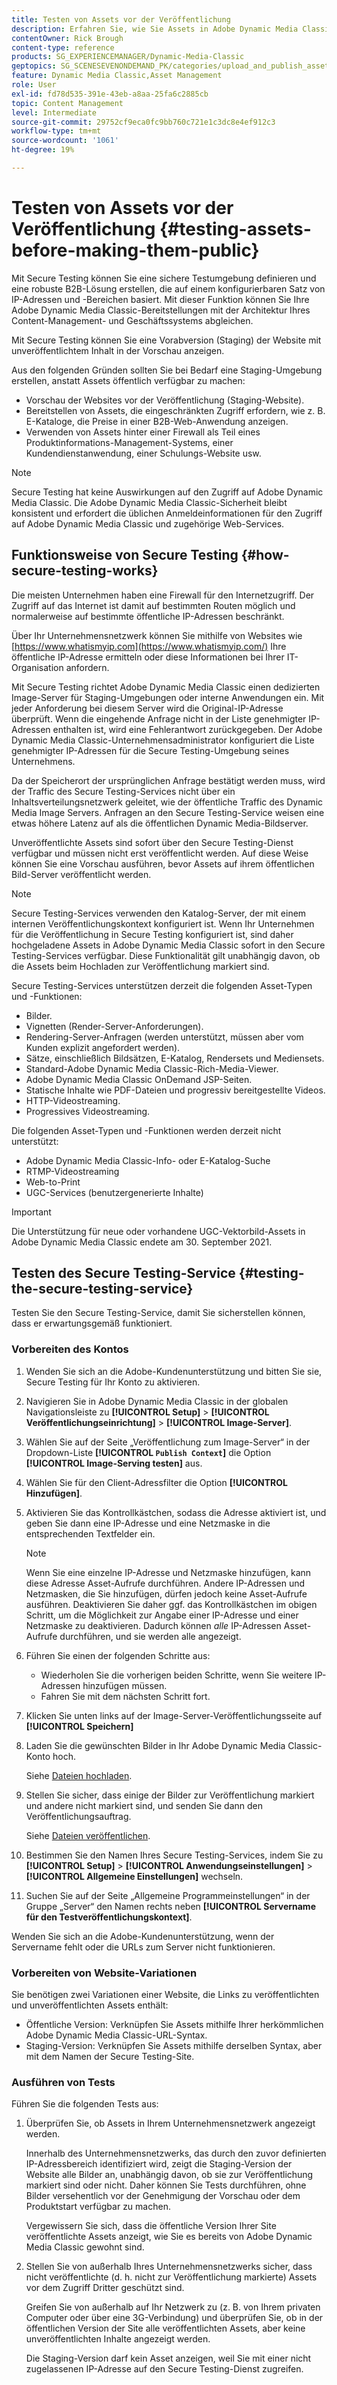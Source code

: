 ```yaml
---
title: Testen von Assets vor der Veröffentlichung
description: Erfahren Sie, wie Sie Assets in Adobe Dynamic Media Classic testen können, bevor Sie sie veröffentlichen.
contentOwner: Rick Brough
content-type: reference
products: SG_EXPERIENCEMANAGER/Dynamic-Media-Classic
geptopics: SG_SCENESEVENONDEMAND_PK/categories/upload_and_publish_assets
feature: Dynamic Media Classic,Asset Management
role: User
exl-id: fd78d535-391e-43eb-a8aa-25fa6c2885cb
topic: Content Management
level: Intermediate
source-git-commit: 29752cf9eca0fc9bb760c721e1c3dc8e4ef912c3
workflow-type: tm+mt
source-wordcount: '1061'
ht-degree: 19%

---
```


# Testen von Assets vor der Veröffentlichung {#testing-assets-before-making-them-public}

Mit Secure Testing können Sie eine sichere Testumgebung definieren und eine robuste B2B-Lösung erstellen, die auf einem konfigurierbaren Satz von IP-Adressen und -Bereichen basiert. Mit dieser Funktion können Sie Ihre Adobe Dynamic Media Classic-Bereitstellungen mit der Architektur Ihres Content-Management- und Geschäftssystems abgleichen.

Mit Secure Testing können Sie eine Vorabversion (Staging) der Website mit unveröffentlichtem Inhalt in der Vorschau anzeigen.

Aus den folgenden Gründen sollten Sie bei Bedarf eine Staging-Umgebung erstellen, anstatt Assets öffentlich verfügbar zu machen:

* Vorschau der Websites vor der Veröffentlichung (Staging-Website).
* Bereitstellen von Assets, die eingeschränkten Zugriff erfordern, wie z. B. E-Kataloge, die Preise in einer B2B-Web-Anwendung anzeigen.
* Verwenden von Assets hinter einer Firewall als Teil eines Produktinformations-Management-Systems, einer Kundendienstanwendung, einer Schulungs-Website usw.

>[!NOTE]
>
>Secure Testing hat keine Auswirkungen auf den Zugriff auf Adobe Dynamic Media Classic. Die Adobe Dynamic Media Classic-Sicherheit bleibt konsistent und erfordert die üblichen Anmeldeinformationen für den Zugriff auf Adobe Dynamic Media Classic und zugehörige Web-Services.

## Funktionsweise von Secure Testing {#how-secure-testing-works}

Die meisten Unternehmen haben eine Firewall für den Internetzugriff. Der Zugriff auf das Internet ist damit auf bestimmten Routen möglich und normalerweise auf bestimmte öffentliche IP-Adressen beschränkt.

Über Ihr Unternehmensnetzwerk können Sie mithilfe von Websites wie [https://www.whatismyip.com](https://www.whatismyip.com/) Ihre öffentliche IP-Adresse ermitteln oder diese Informationen bei Ihrer IT-Organisation anfordern.

Mit Secure Testing richtet Adobe Dynamic Media Classic einen dedizierten Image-Server für Staging-Umgebungen oder interne Anwendungen ein. Mit jeder Anforderung bei diesem Server wird die Original-IP-Adresse überprüft. Wenn die eingehende Anfrage nicht in der Liste genehmigter IP-Adressen enthalten ist, wird eine Fehlerantwort zurückgegeben. Der Adobe Dynamic Media Classic-Unternehmensadministrator konfiguriert die Liste genehmigter IP-Adressen für die Secure Testing-Umgebung seines Unternehmens.

Da der Speicherort der ursprünglichen Anfrage bestätigt werden muss, wird der Traffic des Secure Testing-Services nicht über ein Inhaltsverteilungsnetzwerk geleitet, wie der öffentliche Traffic des Dynamic Media Image Servers. Anfragen an den Secure Testing-Service weisen eine etwas höhere Latenz auf als die öffentlichen Dynamic Media-Bildserver.

Unveröffentlichte Assets sind sofort über den Secure Testing-Dienst verfügbar und müssen nicht erst veröffentlicht werden. Auf diese Weise können Sie eine Vorschau ausführen, bevor Assets auf ihrem öffentlichen Bild-Server veröffentlicht werden.

>[!NOTE]
>
>Secure Testing-Services verwenden den Katalog-Server, der mit einem internen Veröffentlichungskontext konfiguriert ist. Wenn Ihr Unternehmen für die Veröffentlichung in Secure Testing konfiguriert ist, sind daher hochgeladene Assets in Adobe Dynamic Media Classic sofort in den Secure Testing-Services verfügbar. Diese Funktionalität gilt unabhängig davon, ob die Assets beim Hochladen zur Veröffentlichung markiert sind.

Secure Testing-Services unterstützen derzeit die folgenden Asset-Typen und -Funktionen:

<!-- 

Comment Type: remark
Last Modified By: unknown unknown 
Last Modified Date: 

<p>Added videos to list below 9/11/2012. Moved "Render Server requests" from unsupported to supported, listed below on 3/15/2016 as per email from Cynthia March 11, 2016)</p>

 -->

* Bilder.
* Vignetten (Render-Server-Anforderungen).
* Rendering-Server-Anfragen (werden unterstützt, müssen aber vom Kunden explizit angefordert werden).
* Sätze, einschließlich Bildsätzen, E-Katalog, Rendersets und Mediensets.
* Standard-Adobe Dynamic Media Classic-Rich-Media-Viewer.
* Adobe Dynamic Media Classic OnDemand JSP-Seiten.
* Statische Inhalte wie PDF-Dateien und progressiv bereitgestellte Videos.
* HTTP-Videostreaming.
* Progressives Videostreaming.

Die folgenden Asset-Typen und -Funktionen werden derzeit nicht unterstützt:

* Adobe Dynamic Media Classic-Info- oder E-Katalog-Suche
* RTMP-Videostreaming
* Web-to-Print
* UGC-Services (benutzergenerierte Inhalte)

>[!IMPORTANT]
>
>Die Unterstützung für neue oder vorhandene UGC-Vektorbild-Assets in Adobe Dynamic Media Classic endete am 30. September 2021.

## Testen des Secure Testing-Service {#testing-the-secure-testing-service}

Testen Sie den Secure Testing-Service, damit Sie sicherstellen können, dass er erwartungsgemäß funktioniert.

<!-- >[!NOTE]
>
>*If you do not mention any IPs under **[!UICONTROL Setup]** > **[!UICONTROL Application Setup]** > **[!UICONTROL Publish Setup]** > **[!UICONTROL Image Server]** > **[!UICONTROL Test Image Service]***: If you add an IP only, that IP is able to call the assets and no other IP are allowed to make the calls. As long there is no IP mentioned under that section, all IPs are allowed to make the calls for the assets, and they show up. -->

### Vorbereiten des Kontos

<!-- 

Comment Type: remark
Last Modified By: unknown unknown 
Last Modified Date: 

<p>RB: Rewrote entire steps under "Prepare your account" 9/10/2012</p>

 -->

1. Wenden Sie sich an die Adobe-Kundenunterstützung und bitten Sie sie, Secure Testing für Ihr Konto zu aktivieren.
1. Navigieren Sie in Adobe Dynamic Media Classic in der globalen Navigationsleiste zu **[!UICONTROL Setup]** > **[!UICONTROL Veröffentlichungseinrichtung]** > **[!UICONTROL Image-Server]**.
1. Wählen Sie auf der Seite „Veröffentlichung zum Image-Server“ in der Dropdown-Liste **[!UICONTROL `Publish Context`]** die Option **[!UICONTROL Image-Serving testen]** aus.
1. Wählen Sie für den Client-Adressfilter die Option **[!UICONTROL Hinzufügen]**.
1. Aktivieren Sie das Kontrollkästchen, sodass die Adresse aktiviert ist, und geben Sie dann eine IP-Adresse und eine Netzmaske in die entsprechenden Textfelder ein.

   >[!NOTE]
   >
   >Wenn Sie eine einzelne IP-Adresse und Netzmaske hinzufügen, kann diese Adresse Asset-Aufrufe durchführen. Andere IP-Adressen und Netzmasken, die Sie hinzufügen, dürfen jedoch keine Asset-Aufrufe ausführen. Deaktivieren Sie daher ggf. das Kontrollkästchen im obigen Schritt, um die Möglichkeit zur Angabe einer IP-Adresse und einer Netzmaske zu deaktivieren. Dadurch können *alle* IP-Adressen Asset-Aufrufe durchführen, und sie werden alle angezeigt.

1. Führen Sie einen der folgenden Schritte aus:
   * Wiederholen Sie die vorherigen beiden Schritte, wenn Sie weitere IP-Adressen hinzufügen müssen.
   * Fahren Sie mit dem nächsten Schritt fort.
1. Klicken Sie unten links auf der Image-Server-Veröffentlichungsseite auf **[!UICONTROL Speichern]**
1. Laden Sie die gewünschten Bilder in Ihr Adobe Dynamic Media Classic-Konto hoch.

   Siehe [Dateien hochladen](uploading-files.md#uploading_files).

1. Stellen Sie sicher, dass einige der Bilder zur Veröffentlichung markiert und andere nicht markiert sind, und senden Sie dann den Veröffentlichungsauftrag.

   Siehe [Dateien veröffentlichen](publishing-files.md#publishing_files).

1. Bestimmen Sie den Namen Ihres Secure Testing-Services, indem Sie zu **[!UICONTROL Setup]** > **[!UICONTROL Anwendungseinstellungen]** > **[!UICONTROL Allgemeine Einstellungen]** wechseln.
1. Suchen Sie auf der Seite „Allgemeine Programmeinstellungen“ in der Gruppe „Server“ den Namen rechts neben **[!UICONTROL Servername für den Testveröffentlichungskontext]**.

Wenden Sie sich an die Adobe-Kundenunterstützung, wenn der Servername fehlt oder die URLs zum Server nicht funktionieren.

### Vorbereiten von Website-Variationen

Sie benötigen zwei Variationen einer Website, die Links zu veröffentlichten und unveröffentlichten Assets enthält:

* Öffentliche Version: Verknüpfen Sie Assets mithilfe Ihrer herkömmlichen Adobe Dynamic Media Classic-URL-Syntax.
* Staging-Version: Verknüpfen Sie Assets mithilfe derselben Syntax, aber mit dem Namen der Secure Testing-Site.

### Ausführen von Tests

Führen Sie die folgenden Tests aus:

1. Überprüfen Sie, ob Assets in Ihrem Unternehmensnetzwerk angezeigt werden.

   Innerhalb des Unternehmensnetzwerks, das durch den zuvor definierten IP-Adressbereich identifiziert wird, zeigt die Staging-Version der Website alle Bilder an, unabhängig davon, ob sie zur Veröffentlichung markiert sind oder nicht. Daher können Sie Tests durchführen, ohne Bilder versehentlich vor der Genehmigung der Vorschau oder dem Produktstart verfügbar zu machen.

   Vergewissern Sie sich, dass die öffentliche Version Ihrer Site veröffentlichte Assets anzeigt, wie Sie es bereits von Adobe Dynamic Media Classic gewohnt sind.

1. Stellen Sie von außerhalb Ihres Unternehmensnetzwerks sicher, dass nicht veröffentlichte (d. h. nicht zur Veröffentlichung markierte) Assets vor dem Zugriff Dritter geschützt sind.

   Greifen Sie von außerhalb auf Ihr Netzwerk zu (z. B. von Ihrem privaten Computer oder über eine 3G-Verbindung) und überprüfen Sie, ob in der öffentlichen Version der Site alle veröffentlichten Assets, aber keine unveröffentlichten Inhalte angezeigt werden.

   Die Staging-Version darf kein Asset anzeigen, weil Sie mit einer nicht zugelassenen IP-Adresse auf den Secure Testing-Dienst zugreifen.

